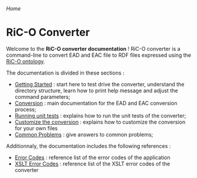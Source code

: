 _Home_

# RiC-O Converter

Welcome to the **RiC-O converter documentation** ! RiC-O converter is a command-line to convert EAD and EAC file to RDF files expressed using the [RiC-O ontology](https://www.ica.org/standards/RiC/RiC-O_v0-1.html).

The documentation is divided in these sections :

- [Getting Started](GettingStarted.html) : start here to test drive the converter, understand the directory structure, learn how to print help message and adjust the command parameters;
- [Conversion](Conversion.html) : main documentation for the EAD and EAC conversion process;
- [Running unit tests](UnitTests.html) : explains how to run the unit tests of the converter;
- [Customize the conversion](Customize.html) : explains how to customize the conversion for your own files
- [Common Problems](CommonProblems.html) : give answers to common problems;

Additionnaly, the documentation includes the following references :

- [Error Codes](ErrorCodes.html) : reference list of the error codes of the application
- [XSLT Error Codes](ErrorCodesXslt.html) : reference list of the XSLT error codes of the converter